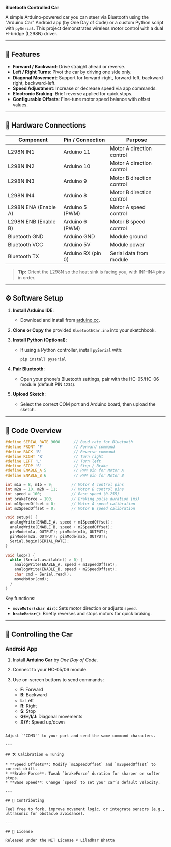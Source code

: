 **Bluetooth Controlled Car**

A simple Arduino-powered car you can steer via Bluetooth using the "Arduino Car" Android app (by One Day of Code) or a custom Python script with `pySerial`. This project demonstrates wireless motor control with a dual H-bridge (L298N) driver.

---

## 🚗 Features

* **Forward / Backward**: Drive straight ahead or reverse.
* **Left / Right Turns**: Pivot the car by driving one side only.
* **Diagonal Movement**: Support for forward-right, forward-left, backward-right, backward-left.
* **Speed Adjustment**: Increase or decrease speed via app commands.
* **Electronic Braking**: Brief reverse applied for quick stops.
* **Configurable Offsets**: Fine-tune motor speed balance with offset values.

---

## 🔌 Hardware Connections

| Component            | Pin / Connection   | Purpose                   |
| -------------------- | ------------------ | ------------------------- |
| L298N IN1            | Arduino 11         | Motor A direction control |
| L298N IN2            | Arduino 10         | Motor A direction control |
| L298N IN3            | Arduino 9          | Motor B direction control |
| L298N IN4            | Arduino 8          | Motor B direction control |
| L298N ENA (Enable A) | Arduino 5 (PWM)    | Motor A speed control     |
| L298N ENB (Enable B) | Arduino 6 (PWM)    | Motor B speed control     |
| Bluetooth GND        | Arduino GND        | Module ground             |
| Bluetooth VCC        | Arduino 5V         | Module power              |
| Bluetooth TX         | Arduino RX (pin 0) | Serial data from module   |

> **Tip:** Orient the L298N so the heat sink is facing you, with IN1–IN4 pins in order.

---

## ⚙️ Software Setup

1. **Install Arduino IDE**:

   * Download and install from [arduino.cc](https://www.arduino.cc).
2. **Clone or Copy** the provided `BluetoothCar.ino` into your sketchbook.
3. **Install Python (Optional)**:

   * If using a Python controller, install `pySerial` with:

     ```bash
     pip install pyserial
     ```
4. **Pair Bluetooth**:

   * Open your phone’s Bluetooth settings, pair with the HC-05/HC-06 module (default PIN `1234`).
5. **Upload Sketch**:

   * Select the correct COM port and Arduino board, then upload the sketch.

---

## 📝 Code Overview

```cpp
#define SERIAL_RATE 9600      // Baud rate for Bluetooth
#define FRONT 'F'             // Forward command
#define BACK 'B'              // Reverse command
#define RIGHT 'R'             // Turn right
#define LEFT 'L'              // Turn left
#define STOP 'S'              // Stop / Brake
#define ENABLE_A 5            // PWM pin for Motor A
#define ENABLE_B 6            // PWM pin for Motor B

int m1a = 8, m1b = 9;        // Motor A control pins
int m2a = 10, m2b = 11;      // Motor B control pins
int speed = 100;             // Base speed (0-255)
int brakeForce = 100;        // Braking pulse duration (ms)
int m1SpeedOffset = 0;       // Motor A speed calibration
int m2SpeedOffset = 0;       // Motor B speed calibration

void setup() {
  analogWrite(ENABLE_A, speed + m1SpeedOffset);
  analogWrite(ENABLE_B, speed + m2SpeedOffset);
  pinMode(m1a, OUTPUT); pinMode(m1b, OUTPUT);
  pinMode(m2a, OUTPUT); pinMode(m2b, OUTPUT);
  Serial.begin(SERIAL_RATE);
}

void loop() {
  while (Serial.available() > 0) {
    analogWrite(ENABLE_A, speed + m1SpeedOffset);
    analogWrite(ENABLE_B, speed + m2SpeedOffset);
    char cmd = Serial.read();
    moveMotor(cmd);
  }
}
```

Key functions:

* **`moveMotor(char dir)`**: Sets motor direction or adjusts `speed`.
* **`brakeMotor()`**: Briefly reverses and stops motors for quick braking.

---

## 📱 Controlling the Car

### Android App

1. Install **Arduino Car** by *One Day of Code*.
2. Connect to your HC-05/06 module.
3. Use on-screen buttons to send commands:

   * **F**: Forward
   * **B**: Backward
   * **L**: Left
   * **R**: Right
   * **S**: Stop
   * **G/H/I/J**: Diagonal movements
   * **X/Y**: Speed up/down


```

Adjust `'COM3'` to your port and send the same command characters.

---

## 🛠️ Calibration & Tuning

* **Speed Offsets**: Modify `m1SpeedOffset` and `m2SpeedOffset` to correct drift.
* **Brake Force**: Tweak `brakeForce` duration for sharper or softer stops.
* **Base Speed**: Change `speed` to set your car’s default velocity.

---

## 🤝 Contributing

Feel free to fork, improve movement logic, or integrate sensors (e.g., ultrasonic for obstacle avoidance).

---

## 📝 License

Released under the MIT License © Liladhar Bhatta
